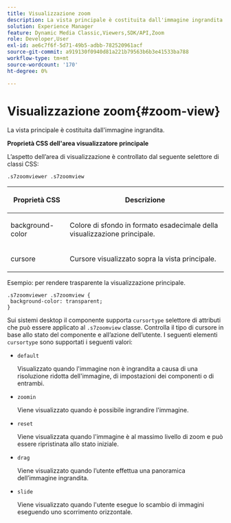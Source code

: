 ```yaml
---
title: Visualizzazione zoom
description: La vista principale è costituita dall'immagine ingrandita.
solution: Experience Manager
feature: Dynamic Media Classic,Viewers,SDK/API,Zoom
role: Developer,User
exl-id: ae6c7f6f-5d71-49b5-adbb-782520961acf
source-git-commit: a919130f0940d81a221b79563b6b3e41533ba788
workflow-type: tm+mt
source-wordcount: '170'
ht-degree: 0%

---
```


# Visualizzazione zoom{#zoom-view}

La vista principale è costituita dall&#39;immagine ingrandita.

<!--<a id="section_061E550C1C1D4DB2BD663A898895B38C"></a>-->

**Proprietà CSS dell&#39;area visualizzatore principale**

L’aspetto dell’area di visualizzazione è controllato dal seguente selettore di classi CSS:

```
.s7zoomviewer .s7zoomview
```

<table id="table_94EE3F5BBE4547C0B4943471CEE7EDE4"> 
 <thead> 
  <tr> 
   <th colname="col1" class="entry"> <p> Proprietà CSS </p> </th> 
   <th colname="col2" class="entry"> <p>Descrizione </p> </th> 
  </tr> 
 </thead>
 <tbody> 
  <tr> 
   <td colname="col1"> <p> <span class="codeph"> background-color </span> </p> </td> 
   <td colname="col2"> <p> Colore di sfondo in formato esadecimale della visualizzazione principale. </p> </td> 
  </tr> 
  <tr> 
   <td colname="col1"> <p> <span class="codeph"> cursore </span> </p> </td> 
   <td colname="col2"> <p>Cursore visualizzato sopra la vista principale. </p> </td> 
  </tr> 
 </tbody> 
</table>

Esempio: per rendere trasparente la visualizzazione principale.

```
.s7zoomviewer .s7zoomview { 
 background-color: transparent; 
}
```

Sui sistemi desktop il componente supporta `cursortype` selettore di attributi che può essere applicato al `.s7zoomview` classe. Controlla il tipo di cursore in base allo stato del componente e all’azione dell’utente. I seguenti elementi `cursortype` sono supportati i seguenti valori:

* `default`

   Visualizzato quando l&#39;immagine non è ingrandita a causa di una risoluzione ridotta dell&#39;immagine, di impostazioni dei componenti o di entrambi.

* `zoomin`

   Viene visualizzato quando è possibile ingrandire l&#39;immagine.

* `reset`

   Viene visualizzata quando l&#39;immagine è al massimo livello di zoom e può essere ripristinata allo stato iniziale.

* `drag`

   Viene visualizzato quando l’utente effettua una panoramica dell’immagine ingrandita.

* `slide`

   Viene visualizzato quando l&#39;utente esegue lo scambio di immagini eseguendo uno scorrimento orizzontale.
